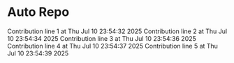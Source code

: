 # Auto Repo

Contribution line 1 at Thu Jul 10 23:54:32 2025
Contribution line 2 at Thu Jul 10 23:54:34 2025
Contribution line 3 at Thu Jul 10 23:54:36 2025
Contribution line 4 at Thu Jul 10 23:54:37 2025
Contribution line 5 at Thu Jul 10 23:54:39 2025
